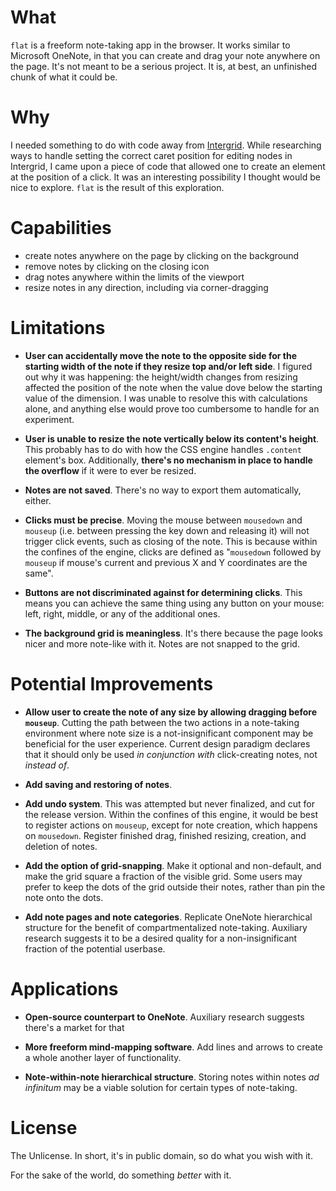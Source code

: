 # What
`flat` is a freeform note-taking app in the browser.
It works similar to Microsoft OneNote, in that you can create and drag your note anywhere on the page.
It's not meant to be a serious project. It is, at best, an unfinished chunk of what it could be.

# Why
I needed something to do with code away from [Intergrid](https://intergrid.online).
While researching ways to handle setting the correct caret position for editing nodes in Intergrid, I came upon a piece of code that allowed one to create an element at the position of a click. It was an interesting possibility I thought would be nice to explore.
`flat` is the result of this exploration.

# Capabilities
* create notes anywhere on the page by clicking on the background
* remove notes by clicking on the closing icon
* drag notes anywhere within the limits of the viewport
* resize notes in any direction, including via corner-dragging

# Limitations

* **User can accidentally move the note to the opposite side for the starting width of the note if they resize top and/or left side**. I figured out why it was happening: the height/width changes from resizing affected the position of the note when the value dove below the starting value of the dimension. I was unable to resolve this with calculations alone, and anything else would prove too cumbersome to handle for an experiment.

* **User is unable to resize the note vertically below its content's height**. This probably has to do with how the CSS engine handles `.content` element's box. Additionally, **there's no mechanism in place to handle the overflow** if it were to ever be resized.

* **Notes are not saved**. There's no way to export them automatically, either.

* **Clicks must be precise**. Moving the mouse between `mousedown` and `mouseup` (i.e. between pressing the key down and releasing it) will not trigger click events, such as closing of the note. This is because within the confines of the engine, clicks are defined as "`mousedown` followed by `mouseup` if mouse's current and previous X and Y coordinates are the same".

* **Buttons are not discriminated against for determining clicks**. This means you can achieve the same thing using any button on your mouse: left, right, middle, or any of the additional ones.

* **The background grid is meaningless**. It's there because the page looks nicer and more note-like with it. Notes are not snapped to the grid.

# Potential Improvements

* **Allow user to create the note of any size by allowing dragging before `mouseup`**. Cutting the path between the two actions in a note-taking environment where note size is a not-insignificant component may be beneficial for the user experience. Current design paradigm declares that it should only be used *in conjunction with* click-creating notes, not *instead of*.

* **Add saving and restoring of notes**.

* **Add undo system**. This was attempted but never finalized, and cut for the release version. Within the confines of this engine, it would be best to register actions on `mouseup`, except for note creation, which happens on `mousedown`. Register finished drag, finished resizing, creation, and deletion of notes.

* **Add the option of grid-snapping**. Make it optional and non-default, and make the grid square a fraction of the visible grid. Some users may prefer to keep the dots of the grid outside their notes, rather than pin the note onto the dots.

* **Add note pages and note categories**. Replicate OneNote hierarchical structure for the benefit of compartmentalized note-taking. Auxiliary research suggests it to be a desired quality for a non-insignificant fraction of the potential userbase.

# Applications

* **Open-source counterpart to OneNote**. Auxiliary research suggests there's a market for that

* **More freeform mind-mapping software**. Add lines and arrows to create a whole another layer of functionality.

* **Note-within-note hierarchical structure**. Storing notes within notes *ad infinitum* may be a viable solution for certain types of note-taking.

# License

The Unlicense. In short, it's in public domain, so do what you wish with it.

For the sake of the world, do something *better* with it.
